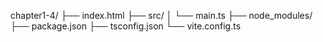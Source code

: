 chapter1-4/
├── index.html
├── src/
│   └── main.ts
├── node_modules/
├── package.json
├── tsconfig.json
└── vite.config.ts
